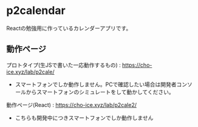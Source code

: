 # p2calendar

Reactの勉強用に作っているカレンダーアプリです。

## 動作ページ

プロトタイプ(生JSで書いた一応動作するもの) : https://cho-ice.xyz/lab/p2cale/  
* スマートフォンでしか動作しません。PCで確認したい場合は開発者コンソールからスマートフォンのシミュレートをして動かしてください。

動作ページ(React) : https://cho-ice.xyz/lab/p2cale2/
* こちらも開発中につきスマートフォンでしか動作しません
